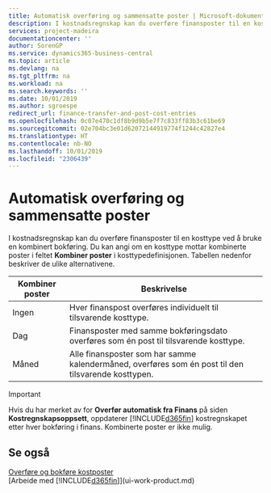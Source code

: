 ```yaml
---
title: Automatisk overføring og sammensatte poster | Microsoft-dokumentasjon
description: I kostnadsregnskap kan du overføre finansposter til en kosttype ved å bruke en kombinert bokføring. Du kan angi om en kosttype mottar kombinerte poster i feltet **Kombiner poster** i kosttypedefinisjonen. Tabellen nedenfor beskriver de ulike alternativene.
services: project-madeira
documentationcenter: ''
author: SorenGP
ms.service: dynamics365-business-central
ms.topic: article
ms.devlang: na
ms.tgt_pltfrm: na
ms.workload: na
ms.search.keywords: ''
ms.date: 10/01/2019
ms.author: sgroespe
redirect_url: finance-transfer-and-post-cost-entries
ms.openlocfilehash: 0c07e470c1df8b9d9b5e7f7c833ff83b3c61be69
ms.sourcegitcommit: 02e704bc3e01d62072144919774f1244c42827e4
ms.translationtype: HT
ms.contentlocale: nb-NO
ms.lasthandoff: 10/01/2019
ms.locfileid: "2306439"
---
```

# <a name="automatic-transfer-and-combined-entries"></a>Automatisk overføring og sammensatte poster
I kostnadsregnskap kan du overføre finansposter til en kosttype ved å bruke en kombinert bokføring. Du kan angi om en kosttype mottar kombinerte poster i feltet **Kombiner poster** i kosttypedefinisjonen. Tabellen nedenfor beskriver de ulike alternativene.  

|Kombiner poster|Beskrivelse|  
|---------------------|-----------------|  
|Ingen|Hver finanspost overføres individuelt til tilsvarende kosttype.|  
|Dag|Finansposter med samme bokføringsdato overføres som én post til tilsvarende kosttype.|  
|Måned|Alle finansposter som har samme kalendermåned, overføres som én post til den tilsvarende kosttypen.|  

> [!IMPORTANT]  
>  Hvis du har merket av for **Overfør automatisk fra Finans** på siden **Kostregnskapsoppsett**, oppdaterer [!INCLUDE[d365fin](includes/d365fin_md.md)] kostregnskapet etter hver bokføring i finans. Kombinerte poster er ikke mulig.  

## <a name="see-also"></a>Se også  
 [Overføre og bokføre kostposter](finance-transfer-and-post-cost-entries.md)   
 [Arbeide med [!INCLUDE[d365fin](includes/d365fin_md.md)]](ui-work-product.md)
